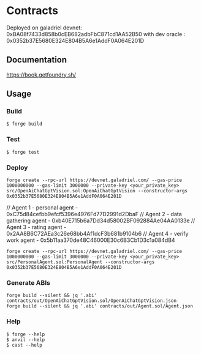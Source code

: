 # Contracts

Deployed on galadriel devnet: 0xBA08f7433d858b0cEB682adbFbC871cd1AA52B50 with dev oracle : 0x0352b37E5680E324E804B5A6e1AddF0A064E201D

## Documentation

https://book.getfoundry.sh/

## Usage

### Build

```shell
$ forge build
```

### Test

```shell
$ forge test
```

### Deploy

```shell
forge create --rpc-url https://devnet.galadriel.com/ --gas-price 1000000000 --gas-limit 3000000 --private-key <your_private_key> src/OpenAiChatGptVision.sol:OpenAiChatGptVision --constructor-args 0x0352b37E5680E324E804B5A6e1AddF0A064E201D
```

// Agent 1 - personal agent - 0xC75d84cefbb9efcf5396e4976Fd77D2991d2DbaF
// Agent 2 - data gathering agent - 0xb40E715b6a7Dd34d58002BF092884Ae04AA0133e
// Agent 3 - rating agent - 0x2AA8B6C72AEa3c26e68bb4Af1dcF3b681b9104b6
// Agent 4 - verify work agent - 0x5b11aa370de48C46000E30c6B3Cb1D3c1a084dB4
```shell
forge create --rpc-url https://devnet.galadriel.com/ --gas-price 1000000000 --gas-limit 3000000 --private-key <your_private_key> src/PersonalAgent.sol:PersonalAgent --constructor-args 0x0352b37E5680E324E804B5A6e1AddF0A064E201D
```

### Generate ABIs

```shell
forge build --silent && jq '.abi' contracts/out/OpenAiChatGptVision.sol/OpenAiChatGptVision.json
forge build --silent && jq '.abi' contracts/out/Agent.sol/Agent.json
```

### Help

```shell
$ forge --help
$ anvil --help
$ cast --help
```
